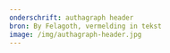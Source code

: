 ```yaml
---
onderschrift: authagraph header
bron: By Felagoth, vermelding in tekst
image: /img/authagraph-header.jpg
---
```

